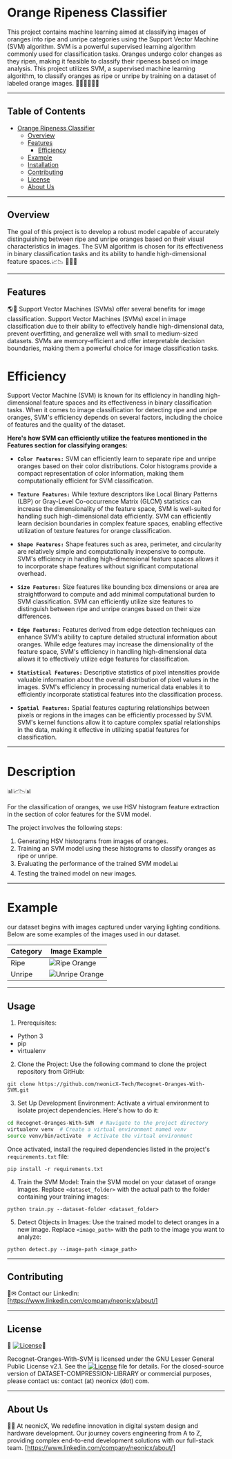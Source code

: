
# Orange Ripeness Classifier

This project contains machine learning aimed at classifying images of oranges into ripe and unripe categories using the Support Vector Machine (SVM) algorithm. SVM is a powerful supervised learning algorithm commonly used for classification tasks.
Oranges undergo color changes as they ripen, making it feasible to classify their ripeness based on image analysis. This project utilizes SVM, a supervised machine learning algorithm, to classify oranges as ripe or unripe by training on a dataset of labeled orange images.
🍊🍋🍊🍋🍊🍋

*************

## Table of Contents

- [Orange Ripeness Classifier](#orange-ripeness-classifier)
  - [Overview](#overview)
  - [Features](#features)
    - [Efficiency](#efficiency)
  - [Example](#example)
  - [Installation](#installation)
  - [Contributing](#contributing)
  - [License](#license)
  - [About Us](#about-us)

***************
## Overview

The goal of this project is to develop a robust model capable of accurately distinguishing between ripe and unripe oranges based on their visual characteristics in images.
The SVM algorithm is chosen for its effectiveness in binary classification tasks and its ability to handle high-dimensional feature spaces.📈📉
🍊🍈🍊
**********
## Features
🌎🚀
Support Vector Machines (SVMs) offer several benefits for image classification.
Support Vector Machines (SVMs) excel in image classification due to their ability to effectively handle high-dimensional data, prevent overfitting, and generalize well with small to medium-sized datasets.
SVMs are memory-efficient and offer interpretable decision boundaries, making them a powerful choice for image classification tasks.


# Efficiency
Support Vector Machine (SVM) is known for its efficiency in handling high-dimensional feature spaces and its effectiveness in binary classification tasks. When it comes to image classification for detecting ripe and unripe oranges, SVM's efficiency depends on several factors, including the choice of features and the quality of the dataset.

**Here's how SVM can efficiently utilize the features mentioned in the Features section for classifying oranges:**
- **`Color Features:`** SVM can efficiently learn to separate ripe and unripe oranges based on their color distributions. Color histograms provide a compact representation of color information, making them computationally efficient for SVM classification.

- **`Texture Features:`** While texture descriptors like Local Binary Patterns (LBP) or Gray-Level Co-occurrence Matrix (GLCM) statistics can increase the dimensionality of the feature space, SVM is well-suited for handling such high-dimensional data efficiently. SVM can efficiently learn decision boundaries in complex feature spaces, enabling effective utilization of texture features for orange classification.

- **`Shape Features:`** Shape features such as area, perimeter, and circularity are relatively simple and computationally inexpensive to compute. SVM's efficiency in handling high-dimensional feature spaces allows it to incorporate shape features without significant computational overhead.

- **`Size Features:`** Size features like bounding box dimensions or area are straightforward to compute and add minimal computational burden to SVM classification. SVM can efficiently utilize size features to distinguish between ripe and unripe oranges based on their size differences.

- **`Edge Features:`** Features derived from edge detection techniques can enhance SVM's ability to capture detailed structural information about oranges. While edge features may increase the dimensionality of the feature space, SVM's efficiency in handling high-dimensional data allows it to effectively utilize edge features for classification.

- **`Statistical Features:`** Descriptive statistics of pixel intensities provide valuable information about the overall distribution of pixel values in the images. SVM's efficiency in processing numerical data enables it to efficiently incorporate statistical features into the classification process.

- **`Spatial Features:`** Spatial features capturing relationships between pixels or regions in the images can be efficiently processed by SVM. SVM's kernel functions allow it to capture complex spatial relationships in the data, making it effective in utilizing spatial features for classification.

******
# Description
📊📈📉📊

For the classification of oranges, we use HSV histogram feature extraction in the section of color features for the SVM model.

The project involves the following steps:
1. Generating HSV histograms from images of oranges.
2. Training an SVM model using these histograms to classify oranges as ripe or unripe.
3. Evaluating the performance of the trained SVM model.📊
4. Testing the trained model on new images.

******
# Example
our dataset begins with images captured under varying lighting conditions. Below are some examples of the images used in our dataset.

| Category | Image Example |
|----------|---------------|
| Ripe     | ![Ripe Orange](https://github.com/neonicX-Tech/Recognet-Oranges-With-SVM/blob/main/image_result/3.jpg)|
| Unripe   | ![Unripe Orange](https://github.com/neonicX-Tech/Recognet-Oranges-With-SVM/blob/main/image_result/5.jpg)|

**********
## Usage

1. Prerequisites:

- Python 3
- pip
- virtualenv

2. Clone the Project:
  Use the following command to clone the project repository from GitHub:

  `git clone https://github.com/neonicX-Tech/Recognet-Oranges-With-SVM.git`

3. Set Up Development Environment:
  Activate a virtual environment to isolate project dependencies. Here's how to do it:

  ```bash
  cd Recognet-Oranges-With-SVM  # Navigate to the project directory
  virtualenv venv  # Create a virtual environment named venv
  source venv/bin/activate  # Activate the virtual environment
  ```
  Once activated, install the required dependencies listed in the project's `requirements.txt` file:

  `pip install -r requirements.txt`

4. Train the SVM Model:
  Train the SVM model on your dataset of orange images. Replace `<dataset_folder>` with the actual path to the folder containing your training images:
  
  `python train.py --dataset-folder <dataset_folder>`

5. Detect Objects in Images:
  Use the trained model to detect oranges in a new image. Replace `<image_path>` with the path to the image you want to analyze:

  `python detect.py --image-path <image_path>`

********
## Contributing

📌✉ Contact our LinkedIn: [https://www.linkedin.com/company/neonicx/about/]


*******
## License
🚀
[![License](https://img.shields.io/badge/License-GNU%20LGPL%20v2.1-blue.svg)](LICENSE)🚀

Recognet-Oranges-With-SVM is licensed under the GNU Lesser General Public License v2.1. See the [![License](https://img.shields.io/badge/License-GNU%20LGPL%20v2.1-blue.svg)](LICENSE) file for details.
For the closed-source version of DATASET-COMPRESSION-LIBRARY or commercial purposes, please contact us: contact (at) neonicx (dot) com.

*******

## About Us

📧📍 At neonicX, We redefine innovation in digital system design and hardware development. Our journey covers engineering from A to Z, providing complex end-to-end development solutions with our full-stack team.​​​​​​​
[https://www.linkedin.com/company/neonicx/about/]
